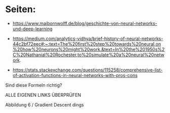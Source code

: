 # Seiten:

- <https://www.maibornwolff.de/blog/geschichte-von-neural-networks-und-deep-learning>

- <https://medium.com/analytics-vidhya/brief-history-of-neural-networks-44c2bf72eec#:~:text=The%20first%20step%20towards%20neural,on%20how%20neurons%20might%20work.&text=In%20the%201950s%2C%20Nathanial%20Rochester,to%20simulate%20a%20neural%20network>.

- <https://stats.stackexchange.com/questions/115258/comprehensive-list-of-activation-functions-in-neural-networks-with-pros-cons>

Sind diese Formeln richtig?

ALLE EIGENEN LINKS ÜBERPRÜFEN

Abbildung 6 / Gradient Descent dings